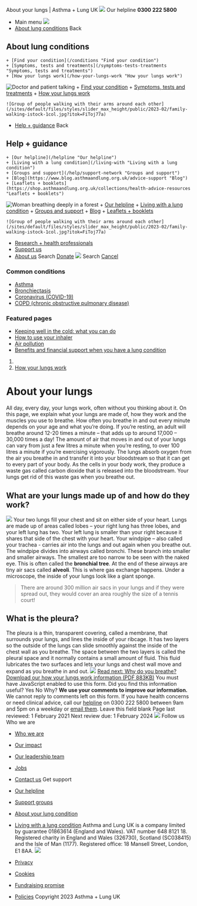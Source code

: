 
About your lungs | Asthma + Lung UK
 [![](/themes/custom/asthma-lung-uk/images/aluk-logo.png)](/ "Homepage")
 Our helpline **0300 222 5800**
* Main menu
![](/wingsuit/asthma-lung-uk/images/aluk-logo.png)
* [About lung conditions](#about "About lung conditions")
 Back
 
## About lung conditions
	+ [Find your condition](/conditions "Find your condition")
	+ [Symptoms, tests and treatments](/symptoms-tests-treatments "Symptoms, tests and treatments")
	+ [How your lungs work](/how-your-lungs-work "How your lungs work")
![Doctor and patient talking](/sites/default/files/styles/slider_max_height/public/2023-02/119589.jpg?itok=IfMKqhqJ)
	+ [Find your condition](/conditions)
	+ [Symptoms, tests and treatments](/symptoms-tests-treatments)
	+ [How your lungs work](/how-your-lungs-work)
	
	
	![Group of people walking with their arms around each other](/sites/default/files/styles/slider_max_height/public/2023-02/family-walking-istock-1col.jpg?itok=FiToj77a)
* [Help + guidance](#get-support "Help + guidance")
 Back
 
## Help + guidance
	+ [Our helpline](/helpline "Our helpline")
	+ [Living with a lung condition](/living-with "Living with a lung condition")
	+ [Groups and support](/help/support-network "Groups and support")
	+ [Blog](https://www.blog.asthmaandlung.org.uk/advice-support "Blog")
	+ [Leaflets + booklets](https://shop.asthmaandlung.org.uk/collections/health-advice-resources "Leaflets + booklets")
![Woman breathing deeply in a forest](/sites/default/files/styles/slider_max_height/public/2023-02/A%2BLUK%20Generic73.jpg?itok=IY-jWei3)
	+ [Our helpline](/helpline)
	+ [Living with a lung condition](/living-with)
	+ [Groups and support](/help/support-network)
	+ [Blog](https://www.blog.asthmaandlung.org.uk/advice-support)
	+ [Leaflets + booklets](https://shop.asthmaandlung.org.uk/collections/health-advice-resources "Leaflets and booklets about lung conditions")
	
	
	![Group of people walking with their arms around each other](/sites/default/files/styles/slider_max_height/public/2023-02/family-walking-istock-1col.jpg?itok=FiToj77a)
* [Research + health professionals](/research-health-professionals "Research + health professionals")
* [Support us](/support-us "Support us")
* [About us](/about-us "About us")
Search
[Donate](https://action.asthmaandlung.org.uk/page/99720/donate/1?ea_tracking_id=General_WebsiteALUK_Header_Regular "Donate") 
 [![](/themes/custom/asthma-lung-uk/images/aluk-logo.png)](/ "Homepage")
Search
[Cancel](#)
### Common conditions
* [Asthma](/conditions/asthma)
* [Bronchiectasis](/conditions/bronchiectasis)
* [Coronavirus (COVID-19)](/conditions/coronavirus)
* [COPD (chronic obstructive pulmonary disease)](/conditions/copd-chronic-obstructive-pulmonary-disease)
### Featured pages
* [Keeping well in the cold: what you can do](/living-with/cold-weather)
* [How to use your inhaler](/living-with/inhaler-videos)
* [Air pollution](/living-with/air-pollution)
* [Benefits and financial support when you have a lung condition](/living-with/benefits)
1. 
3. [How your lungs work](/how-your-lungs-work)
# About your lungs
All day, every day, your lungs work, often without you thinking about it. On this page, we explain what your lungs are made of, how they work and the muscles you use to breathe.
How often you breathe in and out every minute depends on your age and what you’re doing. If you’re resting, an adult will breathe around 12-20 times a minute – that adds up to around 17,000 – 30,000 times a day! The amount of air that moves in and out of your lungs can vary from just a few litres a minute when you’re resting, to over 100 litres a minute if you’re exercising vigorously.
The lungs absorb oxygen from the air you breathe in and transfer it into your bloodstream so that it can get to every part of your body. As the cells in your body work, they produce a waste gas called carbon dioxide that is released into the bloodstream. Your lungs get rid of this waste gas when you breathe out.
## What are your lungs made up of and how do they work?
![](/sites/default/files/diagram_lungs_pulmonary_fibrosis.png)
Your two lungs fill your chest and sit on either side of your heart. Lungs are made up of areas called lobes – your right lung has three lobes, and your left lung has two. Your left lung is smaller than your right because it shares that side of the chest with your heart.
Your windpipe – also called your trachea - carries air into the lungs and out again when you breathe out. The windpipe divides into airways called bronchi. These branch into smaller and smaller airways. The smallest are too narrow to be seen with the naked eye. This is often called the **bronchial tree**. At the end of these airways are tiny air sacs called **alveoli**. This is where gas exchange happens. Under a microscope, the inside of your lungs look like a giant sponge.
> There are around 300 million air sacs in your lungs and if they were spread out, they would cover an area roughly the size of a tennis court!
> 
> 
> 
## What is the pleura?
The pleura is a thin, transparent covering, called a membrane, that surrounds your lungs, and lines the inside of your ribcage. It has two layers so the outside of the lungs can slide smoothly against the inside of the chest wall as you breathe.
The space between the two layers is called the pleural space and it normally contains a small amount of fluid. This fluid lubricates the two surfaces and lets your lungs and chest wall move and expand as you breathe in and out.
![](/sites/default/files/meso%20diagram.png)
[Read next: Why do you breathe?](https://www.blf.org.uk/support-for-you/how-your-lungs-work/why-do-we-breathe)
[Download our how your lungs work information (PDF 883KB)](https://www.blf.org.uk/sites/default/files/how%20your%20lungs%20work%20v4.pdf)
You must have JavaScript enabled to use this form.
Did you find this information useful?
Yes
No
Why?
**We use your comments to improve our information.** We cannot reply to comments left on this form. If you have health concerns or need clinical advice, call our [helpline](/helpline) on 0300 222 5800 between 9am and 5pm on a weekday or [email them](/helpline).
Leave this field blank
Page last reviewed: 
1 February 2021
Next review due: 
1 February 2024
 [![](/sites/default/files/2023-01/footer-logo%20%281%29.png)](/ "Homepage")
Follow us
 Who we are
 
* [Who we are](/about-us/who-we-are)
* [Our impact](/about-us/our-impact)
* [Our leadership team](/about-us/our-leadership-team)
* [Jobs](/work-us)
* [Contact us](/about-us/contact-us)
 Get support
 
* [Our helpline](/helpline)
* [Support groups](/help/support-network)
* [About your lung condition](/conditions)
* [Living with a lung condition](/living-with)
Asthma and Lung UK is a company limited by guarantee 01863614 (England and Wales). VAT number 648 8121 18.
Registered charity in England and Wales (326730), Scotland (SC038415) and the Isle of Man (1177). Registered office: 18 Mansell Street, London, E1 8AA.
[![](/sites/default/files/2023-01/reg-logo%20%281%29.png)](https://www.fundraisingregulator.org.uk)
![]()
![]()
* [Privacy](/privacy-policy)
* [Cookies](/cookies-how-we-use-them)
* [Fundraising promise](/fundraising-promise)
* [Policies](/about-us/policies)
 Copyright 2023 Asthma + Lung UK
 
